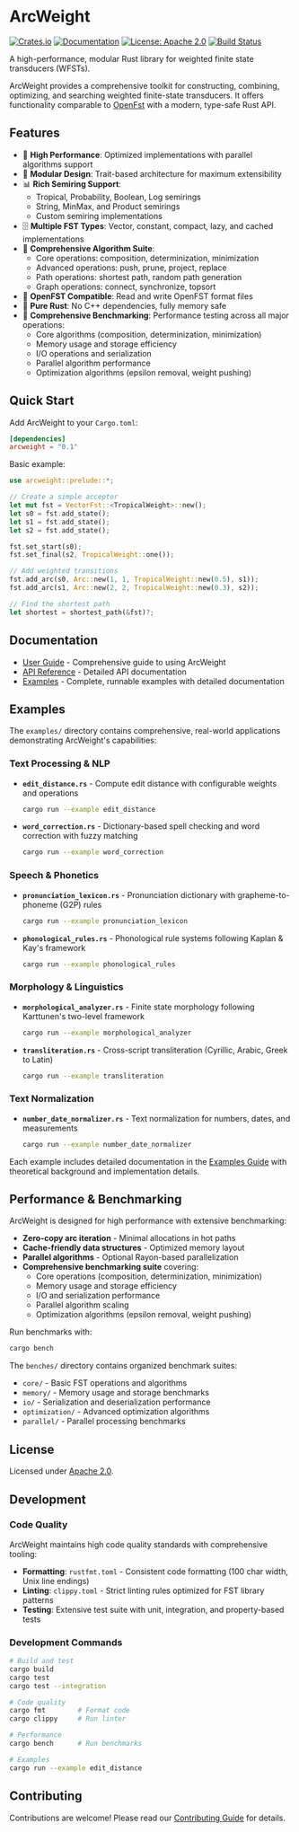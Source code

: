 # ArcWeight

[![Crates.io](https://img.shields.io/crates/v/arcweight.svg)](https://crates.io/crates/arcweight)
[![Documentation](https://docs.rs/arcweight/badge.svg)](https://docs.rs/arcweight)
[![License: Apache 2.0](https://img.shields.io/badge/License-Apache%202.0-blue.svg)](https://www.apache.org/licenses/LICENSE-2.0)
[![Build Status](https://github.com/aaronstevenwhite/arcweight/workflows/CI/badge.svg)](https://github.com/aaronstevenwhite/arcweight/actions)

A high-performance, modular Rust library for weighted finite state transducers (WFSTs).

ArcWeight provides a comprehensive toolkit for constructing, combining, optimizing, and searching weighted finite-state transducers. It offers functionality comparable to [OpenFst](https://www.openfst.org/) with a modern, type-safe Rust API.

## Features

- 🚀 **High Performance**: Optimized implementations with parallel algorithms support
- 🔧 **Modular Design**: Trait-based architecture for maximum extensibility
- 📊 **Rich Semiring Support**: 
  - Tropical, Probability, Boolean, Log semirings
  - String, MinMax, and Product semirings
  - Custom semiring implementations
- 🗄️ **Multiple FST Types**: Vector, constant, compact, lazy, and cached implementations
- 🔄 **Comprehensive Algorithm Suite**:
  - Core operations: composition, determinization, minimization
  - Advanced operations: push, prune, project, replace
  - Path operations: shortest path, random path generation
  - Graph operations: connect, synchronize, topsort
- 📁 **OpenFST Compatible**: Read and write OpenFST format files
- 🦀 **Pure Rust**: No C++ dependencies, fully memory safe
- 🧪 **Comprehensive Benchmarking**: Performance testing across all major operations:
  - Core algorithms (composition, determinization, minimization)
  - Memory usage and storage efficiency
  - I/O operations and serialization
  - Parallel algorithm performance
  - Optimization algorithms (epsilon removal, weight pushing)

## Quick Start

Add ArcWeight to your `Cargo.toml`:

```toml
[dependencies]
arcweight = "0.1"
```

Basic example:

```rust
use arcweight::prelude::*;

// Create a simple acceptor
let mut fst = VectorFst::<TropicalWeight>::new();
let s0 = fst.add_state();
let s1 = fst.add_state();
let s2 = fst.add_state();

fst.set_start(s0);
fst.set_final(s2, TropicalWeight::one());

// Add weighted transitions
fst.add_arc(s0, Arc::new(1, 1, TropicalWeight::new(0.5), s1));
fst.add_arc(s1, Arc::new(2, 2, TropicalWeight::new(0.3), s2));

// Find the shortest path
let shortest = shortest_path(&fst)?;
```

## Documentation

- [User Guide](docs/guide.md) - Comprehensive guide to using ArcWeight
- [API Reference](https://docs.rs/arcweight) - Detailed API documentation
- [Examples](docs/examples/) - Complete, runnable examples with detailed documentation

## Examples

The `examples/` directory contains comprehensive, real-world applications demonstrating ArcWeight's capabilities:

### Text Processing & NLP
- **`edit_distance.rs`** - Compute edit distance with configurable weights and operations
  ```bash
  cargo run --example edit_distance
  ```

- **`word_correction.rs`** - Dictionary-based spell checking and word correction with fuzzy matching
  ```bash
  cargo run --example word_correction
  ```

### Speech & Phonetics
- **`pronunciation_lexicon.rs`** - Pronunciation dictionary with grapheme-to-phoneme (G2P) rules
  ```bash
  cargo run --example pronunciation_lexicon
  ```

- **`phonological_rules.rs`** - Phonological rule systems following Kaplan & Kay's framework
  ```bash
  cargo run --example phonological_rules
  ```

### Morphology & Linguistics
- **`morphological_analyzer.rs`** - Finite state morphology following Karttunen's two-level framework
  ```bash
  cargo run --example morphological_analyzer
  ```

- **`transliteration.rs`** - Cross-script transliteration (Cyrillic, Arabic, Greek to Latin)
  ```bash
  cargo run --example transliteration
  ```

### Text Normalization
- **`number_date_normalizer.rs`** - Text normalization for numbers, dates, and measurements
  ```bash
  cargo run --example number_date_normalizer
  ```

Each example includes detailed documentation in the [Examples Guide](docs/examples/) with theoretical background and implementation details.

## Performance & Benchmarking

ArcWeight is designed for high performance with extensive benchmarking:

- **Zero-copy arc iteration** - Minimal allocations in hot paths
- **Cache-friendly data structures** - Optimized memory layout
- **Parallel algorithms** - Optional Rayon-based parallelization
- **Comprehensive benchmarking suite** covering:
  - Core operations (composition, determinization, minimization)
  - Memory usage and storage efficiency
  - I/O and serialization performance
  - Parallel algorithm scaling
  - Optimization algorithms (epsilon removal, weight pushing)

Run benchmarks with:
```bash
cargo bench
```

The `benches/` directory contains organized benchmark suites:
- `core/` - Basic FST operations and algorithms
- `memory/` - Memory usage and storage benchmarks
- `io/` - Serialization and deserialization performance
- `optimization/` - Advanced optimization algorithms
- `parallel/` - Parallel processing benchmarks

## License

Licensed under [Apache 2.0](LICENSE).

## Development

### Code Quality

ArcWeight maintains high code quality standards with comprehensive tooling:

- **Formatting**: `rustfmt.toml` - Consistent code formatting (100 char width, Unix line endings)
- **Linting**: `clippy.toml` - Strict linting rules optimized for FST library patterns
- **Testing**: Extensive test suite with unit, integration, and property-based tests

### Development Commands

```bash
# Build and test
cargo build
cargo test
cargo test --integration

# Code quality
cargo fmt        # Format code
cargo clippy     # Run linter

# Performance
cargo bench      # Run benchmarks

# Examples
cargo run --example edit_distance
```

## Contributing

Contributions are welcome! Please read our [Contributing Guide](docs/contributing.md) for details.